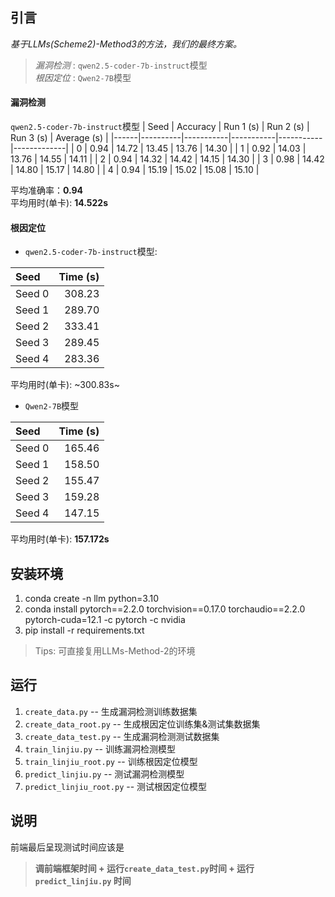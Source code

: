 ## 引言
*基于LLMs(Scheme2)-Method3的方法，我们的最终方案。*
> *漏洞检测* : `qwen2.5-coder-7b-instruct`模型 <br>
> *根因定位* : `Qwen2-7B`模型 
#### 漏洞检测
`qwen2.5-coder-7b-instruct`模型
| Seed | Accuracy | Run 1 (s) | Run 2 (s) | Run 3 (s) | Average (s) |
|------|----------|-----------|-----------|-----------|-------------|
| 0    | 0.94     | 14.72     | 13.45     | 13.76     | 14.30       |
| 1    | 0.92     | 14.03     | 13.76     | 14.55     | 14.11       |
| 2    | 0.94     | 14.32     | 14.42     | 14.15     | 14.30       |
| 3    | 0.98     | 14.42     | 14.80     | 15.17     | 14.80       |
| 4    | 0.94     | 15.19     | 15.02     | 15.08     | 15.10       |

平均准确率：**0.94**<br>
平均用时(单卡): **14.522s**
#### 根因定位
- `qwen2.5-coder-7b-instruct`模型:
  
| Seed   |   Time (s) |
|:-------|-----------:|
| Seed 0 |     308.23 |
| Seed 1 |     289.70 |
| Seed 2 |     333.41 |
| Seed 3 |     289.45 |
| Seed 4 |     283.36 |

平均用时(单卡): ~300.83s~
- `Qwen2-7B`模型
  
| Seed   |   Time (s) |
|:-------|-----------:|
| Seed 0 |     165.46 |
| Seed 1 |     158.50 |
| Seed 2 |     155.47 |
| Seed 3 |     159.28 |
| Seed 4 |     147.15 |

平均用时(单卡): **157.172s**

## 安装环境
1. conda create -n llm python=3.10
2. conda install pytorch==2.2.0 torchvision==0.17.0 torchaudio==2.2.0 pytorch-cuda=12.1 -c pytorch -c nvidia
3. pip install -r requirements.txt
> Tips: 可直接复用LLMs-Method-2的环境

## 运行
1. `create_data.py` -- 生成漏洞检测训练数据集
2. `create_data_root.py` -- 生成根因定位训练集&测试集数据集
3. `create_data_test.py` -- 生成漏洞检测测试数据集
4. `train_linjiu.py` -- 训练漏洞检测模型
5. `train_linjiu_root.py` -- 训练根因定位模型
6. `predict_linjiu.py` -- 测试漏洞检测模型
7. `predict_linjiu_root.py` -- 测试根因定位模型


## 说明
前端最后呈现测试时间应该是  
> **调前端框架时间 + 运行`create_data_test.py`时间 + 运行 `predict_linjiu.py` 时间**
